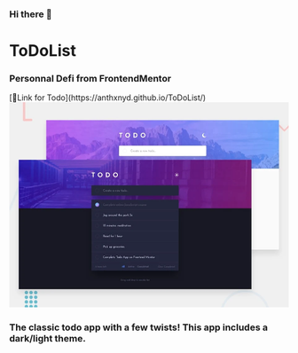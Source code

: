 ### Hi there 👋

# ToDoList

<h3>Personnal Defi from FrontendMentor</h3>
<p>
[🔭Link for Todo](https://anthxnyd.github.io/ToDoList/)
<img src="./images/apercu.webp">
</p>

### The classic todo app with a few twists! This app includes a dark/light theme.
